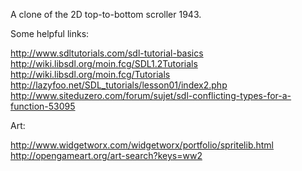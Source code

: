 A clone of the 2D top-to-bottom scroller 1943.

Some helpful links:

http://www.sdltutorials.com/sdl-tutorial-basics
http://wiki.libsdl.org/moin.fcg/SDL1.2Tutorials
http://wiki.libsdl.org/moin.fcg/Tutorials
http://lazyfoo.net/SDL_tutorials/lesson01/index2.php
http://www.siteduzero.com/forum/sujet/sdl-conflicting-types-for-a-function-53095

Art:

http://www.widgetworx.com/widgetworx/portfolio/spritelib.html
http://opengameart.org/art-search?keys=ww2



